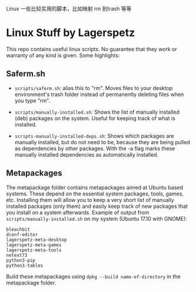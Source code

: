 Linux 一些比较实用的脚本，比如映射 rm 到trash 等等

# Linux Stuff by Lagerspetz

This repo contains useful linux scripts.
No guarantee that they work or warranty of
any kind is given. Some highlights:

## Saferm.sh
* `scripts/saferm.sh`: alias this to "rm". Moves files to your desktop environment's trash folder instead of permanently deleting files when you type "rm".

* `scripts/manually-installed.sh`: Shows the list of manually installed (deb) packages on the system. Useful for keeping track of what is installed.

* `scripts-manually-installed-deps.sh`: Shows which packages are manually installed, but do not need to be, because they are being pulled as dependencies by other packages. With the -a flag marks these manually installed dependencies as automatically installed.


## Metapackages
The metapackage folder contains metapackages aimed at Ubuntu based systems.
These depend on the essential system packages, tools, games, etc.
Installing them will allow you to keep a very short list of manually installed packages (only them) and easily keep track of new packages that you install on a system afterwards.
Example of output from `scripts/manually-installed.sh` on my system (Ubuntu 17.10 with GNOME):
```
bleachbit
dconf-editor
lagerspetz-meta-desktop
lagerspetz-meta-games
lagerspetz-meta-tools
netext73
python3-pip
python3-tables
```
Build these metapackages using `dpkg --build name-of-directory` in the metapackage folder.

